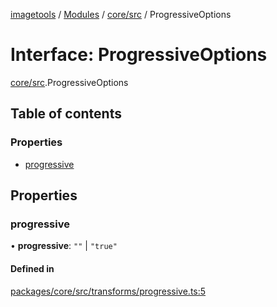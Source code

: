 [imagetools](../README.md) / [Modules](../modules.md) / [core/src](../modules/core_src.md) / ProgressiveOptions

# Interface: ProgressiveOptions

[core/src](../modules/core_src.md).ProgressiveOptions

## Table of contents

### Properties

- [progressive](core_src.ProgressiveOptions.md#progressive)

## Properties

### progressive

• **progressive**: ``""`` \| ``"true"``

#### Defined in

[packages/core/src/transforms/progressive.ts:5](https://github.com/JonasKruckenberg/imagetools/blob/4ebc88f/packages/core/src/transforms/progressive.ts#L5)
